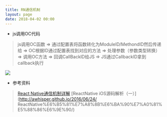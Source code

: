 ```yaml
---
title: RN通信机制
layout: page
date: 2018-04-02 00:00
--- 
```



- js调用OC代码

> js调用OC函数 => 通过配置表将函数转化为ModuleID/MethondID然后传递给 => OC根据ID通过配置表找到对应的方法 => 处理参数（参数类型转换）=> 调用OC方法 => 回调CallBackID给JS => JS通过CallbackID拿到callback执行



![](https://ws2.sinaimg.cn/large/0069RVTdgy1fu0zuge17aj30o80hv76d.jpg)

- 参考资料

>[React Native通信机制详解](http://blog.cnbang.net/tech/2698/)
[ReactNative iOS源码解析（一）](http://awhisper.github.io/2016/06/24/
ReactNative%E6%B5%81%E7%A8%8B%E6%BA%90%E7%A0%81%E5%88%86%E6%9E%90/)


